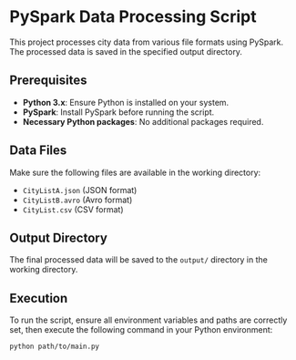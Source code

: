 # PySpark Data Processing Script

This project processes city data from various file formats using PySpark. The processed data is saved in the specified output directory.

## Prerequisites

- **Python 3.x**: Ensure Python is installed on your system.
- **PySpark**: Install PySpark before running the script.
- **Necessary Python packages**: No additional packages required.

## Data Files

Make sure the following files are available in the working directory:

- `CityListA.json` (JSON format)
- `CityListB.avro` (Avro format)
- `CityList.csv` (CSV format)

## Output Directory

The final processed data will be saved to the `output/` directory in the working directory.

## Execution

To run the script, ensure all environment variables and paths are correctly set, then execute the following command in your Python environment:

```bash
python path/to/main.py


